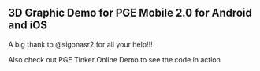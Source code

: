 ## 3D Graphic Demo for PGE Mobile 2.0 for Android and iOS

<p>A big thank to @sigonasr2 for all your help!!!</p>

<p>Also check out <a herf='https://pgetinker.com/s/lNBKfgM33j' >PGE Tinker Online Demo</a> to see the code in action</p>

